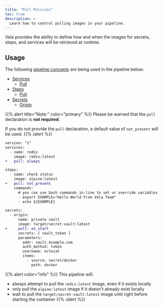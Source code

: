 ```yaml
---
title: "Pull Policies"
toc: true
description: >
  Learn how to control pulling images in your pipeline.
---
```


Vela provides the ability to define how and when the images for secrets, steps, and services will be retrieved at runtime.

## Usage

The following [pipeline concepts](/docs/tour) are being used in the pipeline below:

* [Services](/docs/tour/services/)
  * [Pull](/docs/tour/image/)
* [Steps](/docs/tour/steps/)
  * [Pull](/docs/tour/image/)
* [Secrets](/docs/tour/secrets/)
  * [Origin](/docs/tour/secrets/)

{{% alert title="Note:" color="primary" %}}
Please be warned that the `pull` declaration is **not required**.

If you do not provide the `pull` declaration, a default value of `not_present` will be used.
{{% /alert %}}

```diff
version: "1"
services:
  - name: redis
    image: redis:latest
+   pull: always

steps:
  - name: check status
    image: alpine:latest
+   pull: not_present
    commands:
      # you can use bash commands in-line to set or override variables
      - export EXAMPLE="Hello World From Vela Team"
      - echo ${EXAMPLE}

secrets:
  - origin:
      name: private vault
      image: target/secret-vault:latest
+     pull: on_start
      secrets: [ vault_token ]
      parameters:
        addr: vault.example.com
        auth_method: token
        username: octocat
        items:
          - source: secret/docker
            path: docker
```

{{% alert color="info" %}}
This pipeline will:

* always attempt to pull the `redis:latest` image, even if it exists locally
* only pull the `alpine:latest` image if it doesn't already exist locally
* wait to pull the `target/secret-vault:latest` image until right before starting the container
{{% /alert %}}